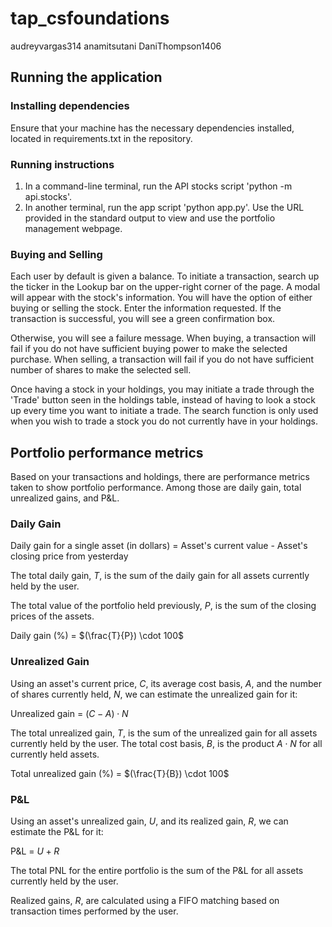 # tap_csfoundations
audreyvargas314
anamitsutani
DaniThompson1406

## Running the application

### Installing dependencies
Ensure that your machine has the necessary dependencies installed, located in requirements.txt in the repository.

### Running instructions
1. In a command-line terminal, run the API stocks script 'python -m api.stocks'.
2. In another terminal, run the app script 'python app.py'. Use the URL provided in the standard output to view and use the portfolio management webpage.

### Buying and Selling
Each user by default is given a balance. To initiate a transaction, search up the ticker in the Lookup bar on the upper-right corner of the page.
A modal will appear with the stock's information. You will have the option of either buying or selling the stock. Enter the information requested.
If the transaction is successful, you will see a green confirmation box. 

Otherwise, you will see a failure message. When buying, a transaction will fail if you do not have sufficient buying power to make the selected purchase. 
When selling, a transaction will fail if you do not have sufficient number of shares to make the selected sell. 

Once having a stock in your holdings, you may initiate a trade through the 'Trade' button seen in the holdings table, instead of having to look a stock up
every time you want to initiate a trade. The search function is only used when you wish to trade a stock you do not currently have in your holdings.

## Portfolio performance metrics

Based on your transactions and holdings, there are performance metrics taken to show portfolio performance. Among those are daily gain, total unrealized gains, and P&L.

### Daily Gain
Daily gain for a single asset (in dollars) = Asset's current value - Asset's closing price from yesterday

The total daily gain, $T$, is the sum of the daily gain for all assets currently held by the user.

The total value of the portfolio held previously, $P$, is the sum of the closing prices of the assets.

Daily gain (%) = $(\frac{T}{P}) \cdot 100$

### Unrealized Gain
Using an asset's current price, $C$, its average cost basis, $A$, and the number of shares currently held, $N$, we can estimate the unrealized gain for it:

Unrealized gain = $(C - A) \cdot N$

The total unrealized gain, $T$, is the sum of the unrealized gain for all assets currently held by the user. The total cost basis, $B$, is the product $A \cdot N$ for all currently held assets.

Total unrealized gain (%) = $(\frac{T}{B}) \cdot 100$

### P&L
Using an asset's unrealized gain, $U$, and its realized gain, $R$, we can estimate the P&L for it:

P&L = $U + R$

The total PNL for the entire portfolio is the sum of the P&L for all assets currently held by the user.

Realized gains, $R$, are calculated using a FIFO matching based on transaction times performed by the user.
